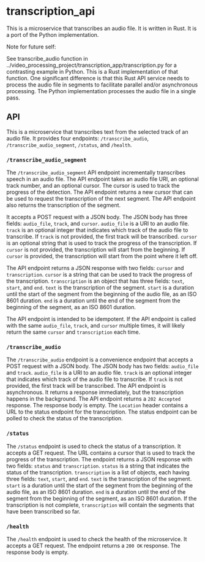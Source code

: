 # transcription_api

This is a microservice that transcribes an audio file. It is written in Rust. It is a port of the Python implementation.

Note for future self:

See transcribe_audio function in ../video_processing_project/transcription_app/transcription.py for a contrasting example in Python. This is a Rust implementation of that function. One significant difference is that this Rust API service needs to process the audio file in segments to facilitate parallel and/or asynchronous processing. The Python implementation processes the audio file in a single pass.

## API

This is a microservice that transcribes text from the selected track of an audio file. It provides four endpoints: `/transcribe_audio`, `/transcribe_audio_segment`, `/status`, and `/health`.

### `/transcribe_audio_segment`

The `/transcribe_audio_segment` API endpoint incrementally transcribes speech in an audio file. The API endpoint takes an audio file URI, an optional track number, and an optional cursor. The cursor is used to track the progress of the detection. The API endpoint returns a new cursor that can be used to request the transcription of the next segment. The API endpoint also returns the transcription of the segment.

It accepts a POST request with a JSON body. The JSON body has three fields: `audio_file`, `track`, and `cursor`. `audio_file` is a URI to an audio file. `track` is an optional integer that indicates which track of the audio file to transcribe. If `track` is not provided, the first track will be transcribed. `cursor` is an optional string that is used to track the progress of the transcription. If `cursor` is not provided, the transcription will start from the beginning. If `cursor` is provided, the transcription will start from the point where it left off.

The API endpoint returns a JSON response with two fields: `cursor` and `transcription`. `cursor` is a string that can be used to track the progress of the transcription. `transcription` is an object that has three fields: `text`, `start`, and `end`. `text` is the transcription of the segment. `start` is a duration until the start of the segment from the beginning of the audio file, as an ISO 8601 duration. `end` is a duration until the end of the segment from the beginning of the segment, as an ISO 8601 duration.

The API endpoint is intended to be idempotent. If the API endpoint is called with the same `audio_file`, `track`, and `cursor` multiple times, it will likely return the same `cursor` and `transcription` each time.

### `/transcribe_audio`

The `/transcribe_audio` endpoint is a convenience endpoint that accepts a POST request with a JSON body. The JSON body has two fields: `audio_file` and `track`. `audio_file` is a URI to an audio file. `track` is an optional integer that indicates which track of the audio file to transcribe. If `track` is not provided, the first track will be transcribed. The API endpoint is asynchronous. It returns a response immediately, but the transcription happens in the background. The API endpoint returns a `202 Accepted` response. The response body is empty. The `Location` header contains a URL to the status endpoint for the transcription. The status endpoint can be polled to check the status of the transcription.

### `/status`

The `/status` endpoint is used to check the status of a transcription. It accepts a GET request. The URL contains a cursor that is used to track the progress of the transcription. The endpoint returns a JSON response with two fields: `status` and `transcription`. `status` is a string that indicates the status of the transcription. `transcription` is a list of objects, each having three fields: `text`, `start`, and `end`. `text` is the transcription of the segment. `start` is a duration until the start of the segment from the beginning of the audio file, as an ISO 8601 duration. `end` is a duration until the end of the segment from the beginning of the segment, as an ISO 8601 duration. If the transcription is not complete, `transcription` will contain the segments that have been transcribed so far.

### `/health`

The `/health` endpoint is used to check the health of the microservice. It accepts a GET request. The endpoint returns a `200 OK` response. The response body is empty.
